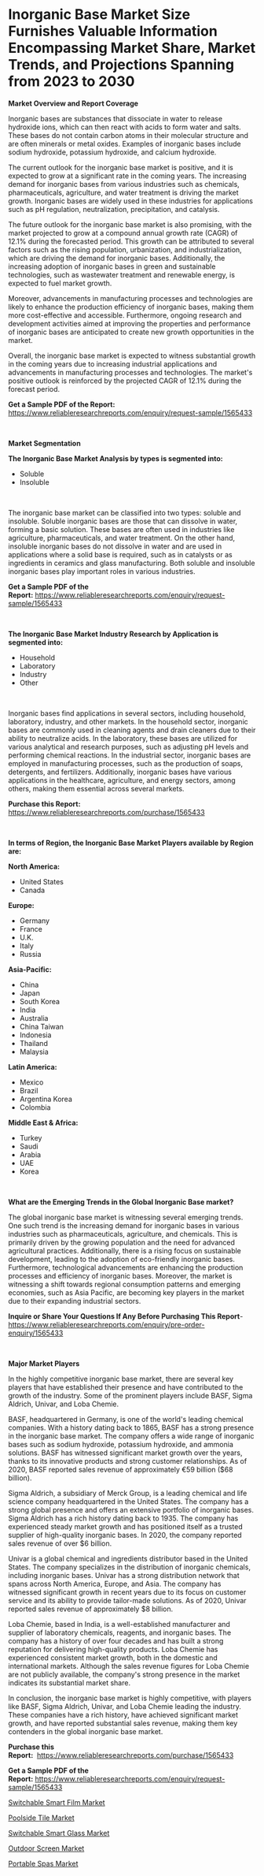 <p><h1>Inorganic Base Market Size Furnishes Valuable Information Encompassing Market Share, Market Trends, and Projections Spanning from 2023 to 2030</h1></p><p><strong>Market Overview and Report Coverage</strong></p>
<p><p>Inorganic bases are substances that dissociate in water to release hydroxide ions, which can then react with acids to form water and salts. These bases do not contain carbon atoms in their molecular structure and are often minerals or metal oxides. Examples of inorganic bases include sodium hydroxide, potassium hydroxide, and calcium hydroxide.</p><p>The current outlook for the inorganic base market is positive, and it is expected to grow at a significant rate in the coming years. The increasing demand for inorganic bases from various industries such as chemicals, pharmaceuticals, agriculture, and water treatment is driving the market growth. Inorganic bases are widely used in these industries for applications such as pH regulation, neutralization, precipitation, and catalysis.</p><p>The future outlook for the inorganic base market is also promising, with the market projected to grow at a compound annual growth rate (CAGR) of 12.1% during the forecasted period. This growth can be attributed to several factors such as the rising population, urbanization, and industrialization, which are driving the demand for inorganic bases. Additionally, the increasing adoption of inorganic bases in green and sustainable technologies, such as wastewater treatment and renewable energy, is expected to fuel market growth.</p><p>Moreover, advancements in manufacturing processes and technologies are likely to enhance the production efficiency of inorganic bases, making them more cost-effective and accessible. Furthermore, ongoing research and development activities aimed at improving the properties and performance of inorganic bases are anticipated to create new growth opportunities in the market.</p><p>Overall, the inorganic base market is expected to witness substantial growth in the coming years due to increasing industrial applications and advancements in manufacturing processes and technologies. The market's positive outlook is reinforced by the projected CAGR of 12.1% during the forecast period.</p></p>
<p><strong>Get a Sample PDF of the Report:</strong> <a href="https://www.reliableresearchreports.com/enquiry/request-sample/1565433">https://www.reliableresearchreports.com/enquiry/request-sample/1565433</a></p>
<p>&nbsp;</p>
<p><strong>Market Segmentation</strong></p>
<p><strong>The Inorganic Base Market Analysis by types is segmented into:</strong></p>
<p><ul><li>Soluble</li><li>Insoluble</li></ul></p>
<p>&nbsp;</p>
<p><p>The inorganic base market can be classified into two types: soluble and insoluble. Soluble inorganic bases are those that can dissolve in water, forming a basic solution. These bases are often used in industries like agriculture, pharmaceuticals, and water treatment. On the other hand, insoluble inorganic bases do not dissolve in water and are used in applications where a solid base is required, such as in catalysts or as ingredients in ceramics and glass manufacturing. Both soluble and insoluble inorganic bases play important roles in various industries.</p></p>
<p><strong>Get a Sample PDF of the Report:</strong>&nbsp;<a href="https://www.reliableresearchreports.com/enquiry/request-sample/1565433">https://www.reliableresearchreports.com/enquiry/request-sample/1565433</a></p>
<p>&nbsp;</p>
<p><strong>The Inorganic Base Market Industry Research by Application is segmented into:</strong></p>
<p><ul><li>Household</li><li>Laboratory</li><li>Industry</li><li>Other</li></ul></p>
<p>&nbsp;</p>
<p><p>Inorganic bases find applications in several sectors, including household, laboratory, industry, and other markets. In the household sector, inorganic bases are commonly used in cleaning agents and drain cleaners due to their ability to neutralize acids. In the laboratory, these bases are utilized for various analytical and research purposes, such as adjusting pH levels and performing chemical reactions. In the industrial sector, inorganic bases are employed in manufacturing processes, such as the production of soaps, detergents, and fertilizers. Additionally, inorganic bases have various applications in the healthcare, agriculture, and energy sectors, among others, making them essential across several markets.</p></p>
<p><strong>Purchase this Report:</strong>&nbsp; <a href="https://www.reliableresearchreports.com/purchase/1565433">https://www.reliableresearchreports.com/purchase/1565433</a></p>
<p>&nbsp;</p>
<p><strong>In terms of Region, the Inorganic Base Market Players available by Region are:</strong></p>
<p>
    <p> <strong> North America: </strong>
        <ul>
            <li>United States</li>
            <li>Canada</li>
        </ul>
        </p> 
    <p> <strong> Europe: </strong>
        <ul>
            <li>Germany</li>
            <li>France</li>
            <li>U.K.</li>
            <li>Italy</li>
            <li>Russia</li>
        </ul>
        </p> 
    <p> <strong> Asia-Pacific: </strong>
        <ul>
            <li>China</li>
            <li>Japan</li>
            <li>South Korea</li>
            <li>India</li>
            <li>Australia</li>
            <li>China Taiwan</li>
            <li>Indonesia</li>
            <li>Thailand</li>
            <li>Malaysia</li>
        </ul>
        </p> 
    <p> <strong> Latin America: </strong>
        <ul>
            <li>Mexico</li>
            <li>Brazil</li>
            <li>Argentina Korea</li>
            <li>Colombia</li>
        </ul>
        </p> 
    <p> <strong> Middle East & Africa: </strong>
        <ul>
            <li>Turkey</li>
            <li>Saudi</li>
            <li>Arabia</li>
            <li>UAE</li>
            <li>Korea</li>
        </ul>
    </p>
    </p>
<p>&nbsp;</p>
<p><strong>What are the Emerging Trends in the Global Inorganic Base market?</strong></p>
<p><p>The global inorganic base market is witnessing several emerging trends. One such trend is the increasing demand for inorganic bases in various industries such as pharmaceuticals, agriculture, and chemicals. This is primarily driven by the growing population and the need for advanced agricultural practices. Additionally, there is a rising focus on sustainable development, leading to the adoption of eco-friendly inorganic bases. Furthermore, technological advancements are enhancing the production processes and efficiency of inorganic bases. Moreover, the market is witnessing a shift towards regional consumption patterns and emerging economies, such as Asia Pacific, are becoming key players in the market due to their expanding industrial sectors.</p></p>
<p><strong>Inquire or Share Your Questions If Any Before Purchasing This Report</strong>- <a href="https://www.reliableresearchreports.com/enquiry/pre-order-enquiry/1565433">https://www.reliableresearchreports.com/enquiry/pre-order-enquiry/1565433</a></p>
<p>&nbsp;</p>
<p><strong>Major Market Players</strong></p>
<p><p>In the highly competitive inorganic base market, there are several key players that have established their presence and have contributed to the growth of the industry. Some of the prominent players include BASF, Sigma Aldrich, Univar, and Loba Chemie.</p><p>BASF, headquartered in Germany, is one of the world's leading chemical companies. With a history dating back to 1865, BASF has a strong presence in the inorganic base market. The company offers a wide range of inorganic bases such as sodium hydroxide, potassium hydroxide, and ammonia solutions. BASF has witnessed significant market growth over the years, thanks to its innovative products and strong customer relationships. As of 2020, BASF reported sales revenue of approximately €59 billion ($68 billion).</p><p>Sigma Aldrich, a subsidiary of Merck Group, is a leading chemical and life science company headquartered in the United States. The company has a strong global presence and offers an extensive portfolio of inorganic bases. Sigma Aldrich has a rich history dating back to 1935. The company has experienced steady market growth and has positioned itself as a trusted supplier of high-quality inorganic bases. In 2020, the company reported sales revenue of over $6 billion.</p><p>Univar is a global chemical and ingredients distributor based in the United States. The company specializes in the distribution of inorganic chemicals, including inorganic bases. Univar has a strong distribution network that spans across North America, Europe, and Asia. The company has witnessed significant growth in recent years due to its focus on customer service and its ability to provide tailor-made solutions. As of 2020, Univar reported sales revenue of approximately $8 billion.</p><p>Loba Chemie, based in India, is a well-established manufacturer and supplier of laboratory chemicals, reagents, and inorganic bases. The company has a history of over four decades and has built a strong reputation for delivering high-quality products. Loba Chemie has experienced consistent market growth, both in the domestic and international markets. Although the sales revenue figures for Loba Chemie are not publicly available, the company's strong presence in the market indicates its substantial market share.</p><p>In conclusion, the inorganic base market is highly competitive, with players like BASF, Sigma Aldrich, Univar, and Loba Chemie leading the industry. These companies have a rich history, have achieved significant market growth, and have reported substantial sales revenue, making them key contenders in the global inorganic base market.</p></p>
<p><strong>Purchase this Report:</strong>&nbsp;&nbsp;<a href="https://www.reliableresearchreports.com/purchase/1565433">https://www.reliableresearchreports.com/purchase/1565433</a></p>
<p></p>
<p><strong>Get a Sample PDF of the Report:</strong>&nbsp;<a href="https://www.reliableresearchreports.com/enquiry/request-sample/1565433">https://www.reliableresearchreports.com/enquiry/request-sample/1565433</a></p>
<p><p><a href="https://github.com/provorikovar/Market-Research-Report-List-1/blob/main/switchable-smart-film-market.md">Switchable Smart Film Market</a></p><p><a href="https://medium.com/@aniket.reportprime23/poolside-tile-market-outlook-industry-overview-and-forecast-2023-to-2030-05db9793be95">Poolside Tile Market</a></p><p><a href="https://github.com/kipkeeva/Market-Research-Report-List-1/blob/main/switchable-smart-glass-market.md">Switchable Smart Glass Market</a></p><p><a href="https://medium.com/@kabirkhanrp23/outdoor-screen-market-comprehensive-assessment-by-type-application-and-geography-b064e0237d43">Outdoor Screen Market</a></p><p><a href="https://medium.com/@shivangi.reportprime/portable-spas-market-trends-and-market-analysis-forecasted-for-period-2023-2030-88c8be53f7f8">Portable Spas Market</a></p></p>